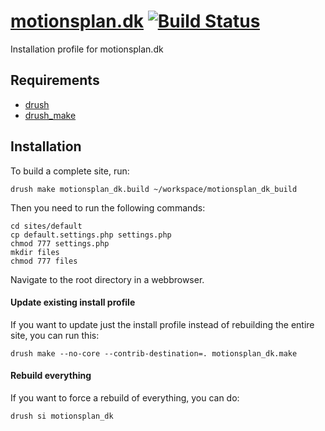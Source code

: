 [motionsplan.dk](http://motionsplan.dk) [![Build Status](https://secure.travis-ci.org/motionsplan/motionsplan.dk.png?branch=6.x-1.x)](http://travis-ci.org/motionsplan/motionsplan.dk)
==

Installation profile for motionsplan.dk

Requirements
------------

* [drush](http://drupal.org/project/drush) 
* [drush_make](http://drupal.org/project/drush_make)

Installation
------------

To build a complete site, run:

    drush make motionsplan_dk.build ~/workspace/motionsplan_dk_build

Then you need to run the following commands:

    cd sites/default
    cp default.settings.php settings.php
    chmod 777 settings.php
    mkdir files
    chmod 777 files

Navigate to the root directory in a webbrowser.

#### Update existing install profile ####

If you want to update just the install profile instead of rebuilding the
entire site, you can run this:

    drush make --no-core --contrib-destination=. motionsplan_dk.make

#### Rebuild everything ####

If you want to force a rebuild of everything, you can do:

    drush si motionsplan_dk
